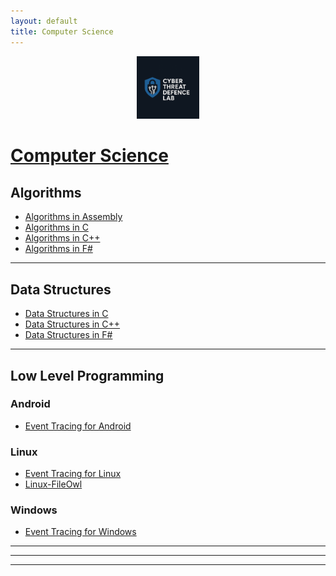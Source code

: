 ```yaml
---
layout: default
title: Computer Science
---
```


<p align="center"><a href="https://cyberthreatdefence.com/">
  <img width="20%" src="./assets/ctdl.jpeg" alt="Cyber Threat Defence Lab">
</a></p>

# [Computer Science](https://en.wikipedia.org/wiki/Computer_science)


## Algorithms
* [Algorithms in Assembly](https://github.com/cybersecurity-dev/algorithms-in-assembly)
* [Algorithms in C](https://github.com/cybersecurity-dev/algorithms-in-c)
* [Algorithms in C++](https://github.com/cybersecurity-dev/algorithms-in-cpp)
* [Algorithms in F#](https://github.com/cybersecurity-dev/algorithms-in-fsharp)

---

## Data Structures 
* [Data Structures in C](https://github.com/cybersecurity-dev/data-structures-in-c)
* [Data Structures in C++](https://github.com/cybersecurity-dev/data-structures-in-cpp)
* [Data Structures in F#](https://github.com/cybersecurity-dev/data-structures-in-fsharp)

---

## Low Level Programming

### Android 
* [Event Tracing for Android](https://github.com/cybersecurity-dev/AET)

### Linux
* [Event Tracing for Linux](https://github.com/cybersecurity-dev/LET)
* [Linux-FileOwl](https://github.com/cybersecurity-dev/Linux-FileOwl)

### Windows
* [Event Tracing for Windows](https://github.com/cybersecurity-dev/WET)

---
---
---
